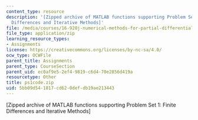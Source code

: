 ```yaml
---
content_type: resource
description: '[Zipped archive of MATLAB functions supporting Problem Set 1: Finite
  Differences and Iterative Methods]'
file: /media/courses/16-920j-numerical-methods-for-partial-differential-equations-sma-5212-spring-2003/5bb09d541817cd620defdb19ae213443_ps1code.zip
file_type: application/zip
learning_resource_types:
- Assignments
license: https://creativecommons.org/licenses/by-nc-sa/4.0/
ocw_type: OCWFile
parent_title: Assignments
parent_type: CourseSection
parent_uid: ec0af9e5-2ef4-9819-c6d4-70e2856d419a
resourcetype: Other
title: ps1code.zip
uid: 5bb09d54-1817-cd62-0def-db19ae213443
---
```

[Zipped archive of MATLAB functions supporting Problem Set 1: Finite Differences and Iterative Methods]